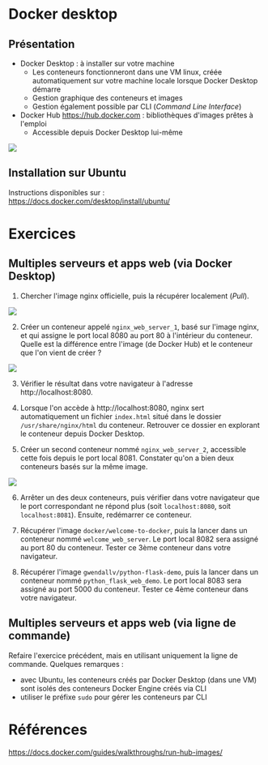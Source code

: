 
# Docker desktop

## Présentation

- Docker Desktop : à installer sur votre machine
    - Les conteneurs fonctionneront dans une VM linux, créée automatiquement sur votre machine locale lorsque Docker Desktop démarre
    - Gestion graphique des conteneurs et images
    - Gestion également possible par CLI (*Command Line Interface*)
- Docker Hub https://hub.docker.com : bibliothèques d'images prêtes à l'emploi
    - Accessible depuis Docker Desktop lui-même

![](img/desktop_hub.png)

## Installation sur Ubuntu 

Instructions disponibles sur : https://docs.docker.com/desktop/install/ubuntu/



# Exercices

## Multiples serveurs et apps web (via Docker Desktop)

1. Chercher l'image nginx officielle, puis la récupérer localement (*Pull*).

![](img/nginx_pull.png)

2. Créer un conteneur appelé ```nginx_web_server_1```, basé sur l'image nginx, et qui assigne le port local 8080 au port 80 à l'intérieur du conteneur. Quelle est la différence entre l'image (de Docker Hub) et le conteneur que l'on vient de créer ?

![](img/desktop_image_run.png)

3. Vérifier le résultat dans votre navigateur à l'adresse http://localhost:8080. 

4. Lorsque l'on accède à http://localhost:8080, nginx sert automatiquement un fichier ```index.html``` situé dans le dossier ```/usr/share/nginx/html``` du conteneur. Retrouver ce dossier en explorant le conteneur depuis Docker Desktop.

5. Créer un second conteneur nommé ```nginx_web_server_2```, accessible cette fois depuis le port local 8081. Constater qu'on a bien deux conteneurs basés sur la même image.

![](img/nginx_two_containers.png)

6. Arrêter un des deux conteneurs, puis vérifier dans votre navigateur que le port correspondant ne répond plus (soit ```localhost:8080```, soit ```localhost:8081```). Ensuite, redémarrer ce conteneur.

7. Récupérer l'image ```docker/welcome-to-docker```, puis la lancer dans un conteneur nommé ```welcome_web_server```. Le port local 8082 sera assigné au port 80 du conteneur. Tester ce 3ème conteneur dans votre navigateur.

8. Récupérer l'image ```gwendallv/python-flask-demo```, puis la lancer dans un conteneur nommé ```python_flask_web_demo```. Le port local 8083 sera assigné au port 5000 du conteneur. Tester ce 4ème conteneur dans votre navigateur.


## Multiples serveurs et apps web (via ligne de commande)

Refaire l'exercice précédent, mais en utilisant uniquement la ligne de commande. Quelques remarques :
- avec Ubuntu, les conteneurs créés par Docker Desktop (dans une VM) sont isolés des conteneurs Docker Engine créés via CLI
- utiliser le préfixe ```sudo``` pour gérer les conteneurs par CLI




# Références

https://docs.docker.com/guides/walkthroughs/run-hub-images/